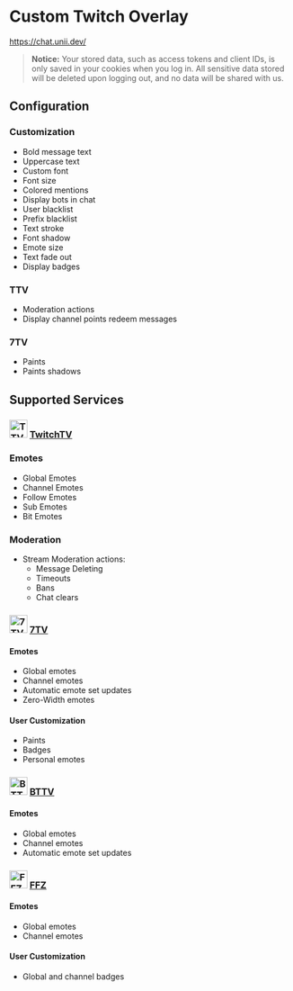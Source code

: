 # Custom Twitch Overlay

https://chat.unii.dev/

> **Notice:** Your stored data, such as access tokens and client IDs, is only saved in your cookies when you log in. All sensitive data stored will be deleted upon logging out, and no data will be shared with us.

## Configuration

### Customization
- Bold message text
- Uppercase text
- Custom font
- Font size
- Colored mentions
- Display bots in chat
- User blacklist
- Prefix blacklist
- Text stroke
- Font shadow
- Emote size
- Text fade out
- Display badges

### TTV
- Moderation actions
- Display channel points redeem messages

### 7TV
- Paints
- Paints shadows

## Supported Services

### <img src="https://assets.twitch.tv/assets/favicon-32-e29e246c157142c94346.png" width="32" alt="TTV Logo" /> [TwitchTV](https://www.twitch.tv/)

### Emotes
- Global Emotes
- Channel Emotes
- Follow Emotes
- Sub Emotes
- Bit Emotes
  
### Moderation
- Stream Moderation actions:
  - Message Deleting
  - Timeouts
  - Bans
  - Chat clears

### <img src="https://7tv.app/favicon.svg" width="32" alt="7TV Logo" /> [7TV](https://7tv.app/)

#### Emotes
- Global emotes
- Channel emotes
- Automatic emote set updates
- Zero-Width emotes

#### User Customization
- Paints
- Badges
- Personal emotes

### <img src="https://betterttv.com/favicon.png" width="32" alt="BTTV Logo" /> [BTTV](https://betterttv.com/)

#### Emotes
- Global emotes
- Channel emotes
- Automatic emote set updates

### <img src="https://www.frankerfacez.com/static/images/favicon-32.png" width="32" alt="FFZ Logo" /> [FFZ](https://www.frankerfacez.com/)

#### Emotes
- Global emotes
- Channel emotes

#### User Customization
- Global and channel badges
